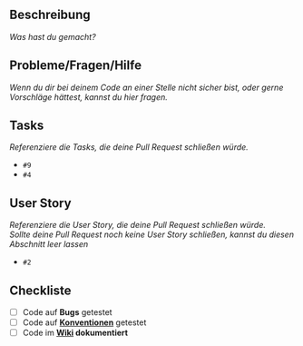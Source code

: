 ## Beschreibung
*Was hast du gemacht?*

## Probleme/Fragen/Hilfe
*Wenn du dir bei deinem Code an einer Stelle nicht sicher bist, oder gerne Vorschläge hättest, kannst du hier fragen.*

## Tasks
*Referenziere die Tasks, die deine Pull Request schließen würde.*
- `#9`
- `#4`

## User Story
*Referenziere die User Story, die deine Pull Request schließen würde.*
<br>*Sollte deine Pull Request noch keine User Story schließen, kannst du diesen Abschnitt leer lassen*
- `#2`

## Checkliste
- [ ] Code auf **Bugs** getestet
- [ ] Code auf [**Konventionen**](https://github.com/atalantus/Wokabel-App/wiki/Dokumentation-%7C-Code-Konventionen) getestet
- [ ] Code im **[Wiki](https://github.com/atalantus/Wokabel-App/wiki) dokumentiert**
